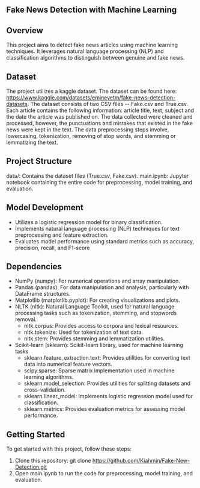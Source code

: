 ## Fake News Detection with Machine Learning
## Overview
This project aims to detect fake news articles using machine learning techniques. It leverages natural language processing (NLP) and classification algorithms to distinguish between genuine and fake news.

## Dataset

The project utilizes a kaggle dataset. The dataset can be found here: https://www.kaggle.com/datasets/emineyetm/fake-news-detection-datasets. The dataset consists of two CSV files -- Fake.csv and True.csv. Each article contains the following information: article title, text, subject and the date the article was published on. The data collected were cleaned and processed, however, the punctuations and mistakes that existed in the fake news were kept in the text.
The data preprocessing steps involve, lowercasing, tokenization, removing of stop words, and stemming or lemmatizing the text.

## Project Structure
data/: Contains the dataset files (True.csv, Fake.csv).
main.ipynb: Jupyter notebook containing the entire code for preprocessing, model training, and evaluation.

## Model Development
- Utilizes a logistic regression model for binary classification.
- Implements natural language processing (NLP) techniques for text preprocessing and feature extraction.
- Evaluates model performance using standard metrics such as accuracy, precision, recall, and F1-score

## Dependencies
- NumPy (numpy): For numerical operations and array manipulation.
- Pandas (pandas): For data manipulation and analysis, particularly with DataFrame structures.
- Matplotlib (matplotlib.pyplot): For creating visualizations and plots.
- NLTK (nltk): Natural Language Toolkit, used for natural language processing tasks such as tokenization, stemming, and stopwords removal.
  - nltk.corpus: Provides access to corpora and lexical resources.
  - nltk.tokenize: Used for tokenization of text data.
  - nltk.stem: Provides stemming and lemmatization utilities.
- Scikit-learn (sklearn): Scikit-learn library, used for machine learning tasks
  - sklearn.feature_extraction.text: Provides utilities for converting text data into numerical feature vectors.
  - scipy.sparse: Sparse matrix implementation used in machine learning algorithms.
  - sklearn.model_selection: Provides utilities for splitting datasets and cross-validation.
  - sklearn.linear_model: Implements logistic regression model used for classification.
  - sklearn.metrics: Provides evaluation metrics for assessing model performance.

## Getting Started
To get started with this project, follow these steps:
1. Clone this repository: git clone https://github.com/Kiahmin/Fake-New-Detection.git
2. Open main.ipynb to run the code for preprocessing, model training, and evaluation.
